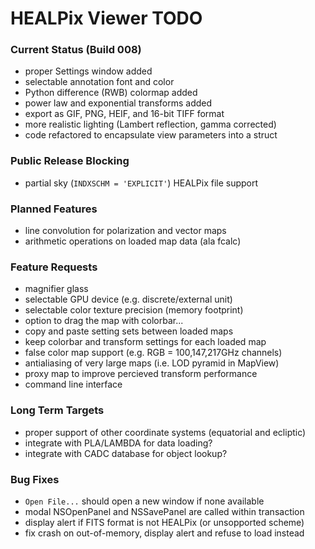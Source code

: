 # HEALPix Viewer TODO

### Current Status (Build 008)

- proper Settings window added
- selectable annotation font and color
- Python difference (RWB) colormap added
- power law and exponential transforms added
- export as GIF, PNG, HEIF, and 16-bit TIFF format
- more realistic lighting (Lambert reflection, gamma corrected)
- code refactored to encapsulate view parameters into a struct

### Public Release Blocking

- partial sky (`INDXSCHM = 'EXPLICIT'`) HEALPix file support

### Planned Features

- line convolution for polarization and vector maps
- arithmetic operations on loaded map data (ala fcalc)

### Feature Requests

- magnifier glass
- selectable GPU device (e.g. discrete/external unit)
- selectable color texture precision (memory footprint)
- option to drag the map with colorbar...
- copy and paste setting sets between loaded maps
- keep colorbar and transform settings for each loaded map
- false color map support (e.g. RGB = 100,147,217GHz channels)
- antialiasing of very large maps (i.e. LOD pyramid in MapView)
- proxy map to improve percieved transform performance
- command line interface

### Long Term Targets

- proper support of other coordinate systems (equatorial and ecliptic)
- integrate with PLA/LAMBDA for data loading?
- integrate with CADC database for object lookup?

### Bug Fixes

- `Open File...` should open a new window if none available
- modal NSOpenPanel and NSSavePanel are called within transaction
- display alert if FITS format is not HEALPix (or unsopported scheme)
- fix crash on out-of-memory, display alert and refuse to load instead
